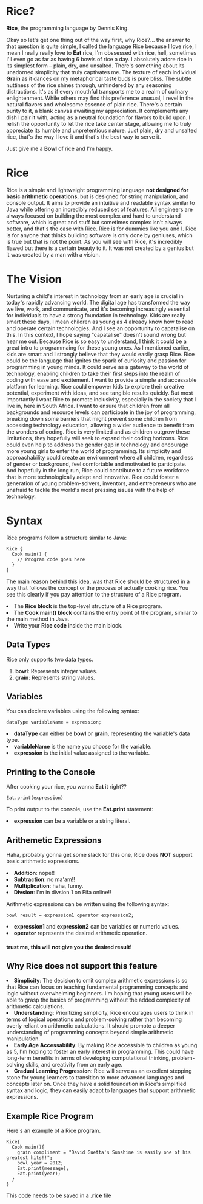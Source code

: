 # Rice?
**Rice**, the programming language by Dennis King.

Okay so let's get one thing out of the way first, why Rice?... the  answer to that question is quite simple, I called the language Rice because I love rice, I mean I really really love to **Eat** rice, I'm obssessed with rice, hell, sometimes I'll even go as far as having 6 bowls of rice a day. I absolutely adore rice in its simplest form – plain, dry, and unsalted. There's something about its unadorned simplicity that truly captivates me. The texture of each individual **Grain** as it dances on my metaphorical taste buds is pure bliss. The subtle nuttiness of the rice shines through, unhindered by any seasoning distractions. It's as if every mouthful transports me to a realm of culinary enlightenment. While others may find this preference unusual, I revel in the natural flavors and wholesome essence of plain rice. There's a certain purity to it, a blank canvas awaiting my appreciation. It complements any dish I pair it with, acting as a neutral foundation for flavors to build upon. I relish the opportunity to let the rice take center stage, allowing me to truly appreciate its humble and unpretentious nature. Just plain, dry and unsalted rice, that's the way I love it and that's the best way to serve it.

Just give me a **Bowl** of rice and I'm happy.

# Rice
Rice is a simple and lightweight programming language **not designed for basic arithmetic operations**, but is designed for string manipulation, and console output. It aims to provide an intuitive and readable syntax similar to Java while offering an incredibly reduced set of features. All engineers are always focused on building the most complex and hard to understand software, which is great and stuff but sometimes complex isn't always better, and that's the case with Rice. Rice is for dummies like you and I. Rice is for anyone that thinks building software is only done by geniuses, which is true but that is not the point. As you will see with Rice, it's incredibly flawed but there is a certain beauty to it. It was not created by a genius but it was created by a man with a vision.

# The Vision
Nurturing a child's interest in technology from an early age is crucial in today's rapidly advancing world. The digital age has transformed the way we live, work, and communicate, and it's becoming increasingly essential for individuals to have a strong foundation in technology. Kids are really smart these days, I mean children as young as 4 already know how to read and operate certain technologies. And I see an opportunity to capatalise on this. In this context, I hope saying "capatalise" doesn't sound wrong but hear me out. Because Rice is so easy to understand, I think it could be a great intro to programmaing for these young ones. As I mentioned earlier, kids are smart and I strongly believe that they would easily grasp Rice. Rice could be the language that ignites the spark of curiosity and passion for programming in young minds. It could serve as a gateway to the world of technology, enabling children to take their first steps into the realm of coding with ease and excitement. I want to provide a simple and accessable platform for learning. Rice could empower kids to explore their creative potential, experiment with ideas, and see tangible results quickly. But most importantly I want Rice to promote inclusivity, especially in the society that I live in, here in South Africa. I want to ensure that children from all backgrounds and resource levels can participate in the joy of programming, breaking down some barriers that might prevent some children from accessing technology education, allowing a wider audience to benefit from the wonders of coding. Rice is very limited and as children outgrow these limitations, they hopefully will seek to expand their coding horizons. Rice could even help to address the gender gap in technology and encourage more young girls to enter the world of programming. Its simplicity and approachability could create an environment where all children, regardless of gender or background, feel comfortable and motivated to participate. And hopefully in the long run, Rice could contribute to a future workforce that is more technologically adept and innovative. Rice could foster a generation of young problem-solvers, inventors, and entrepreneurs who are unafraid to tackle the world's most pressing issues with the help of technology.

# Syntax
Rice programs follow a structure similar to Java:

````
Rice {
  Cook main() {
    // Program code goes here
  }
}
````
The main reason behind this idea, was that Rice should be structured in a way that follows the concept or the process of actually cooking rice. You see this clearly if you pay attention to the structure of a Rice program.

<li>The <b>Rice block</b> is the top-level structure of a Rice program.
<li>The <b>Cook main() block</b> contains the entry point of the program, similar to the main method in Java.
<li>Write your <b>Rice code</b> inside the main block.

## Data Types
Rice only supports two data types.

<ol>
<li><b>bowl</b>: Represents integer values.</li>
<li><b>grain</b>: Represents string values.</li>
</ol>

## Variables
You can declare variables using the following syntax:

````
dataType variableName = expression;
````
<li><b>dataType</b> can either be <b>bowl</b> or <b>grain</b>, representing the variable's data type.
<li><b>variableName</b> is the name you choose for the variable.
<li><b>expression</b> is the initial value assigned to the variable.

## Printing to the Console
After cooking your rice, you wanna **Eat** it right??

````
Eat.print(expression)
````
To print output to the console, use the **Eat.print** statement:
<li><b>expression</b> can be a variable or a string literal. 

## Arithemetic Expressions
Haha, probably gonna get some slack for this one, Rice does **NOT** support basic arithmetic expressions.

<li><b>Addition</b>: nope!!
<li><b>Subtraction</b>: no ma'am!!
<li><b>Multiplication</b>: haha, funny.
<li><b>Divsion</b>: I'm in divsion 1 on Fifa online!!

Arithmetic expressions can be written using the following syntax:

````
bowl result = expression1 operator expression2;
````

<li><b>expression1</b> and <b>expression2</b> can be variables or numeric values.
<li><b>operator</b> represents the desired arithmetic operation.
  
#### trust me, this will not give you the desired result!

## Why Rice does not support this feature
<li><b>Simplicity</b>: The decision to omit complex arithmetic expressions is so that Rice can focus on teaching fundamental programming concepts and logic without overwhelming beginners. I'm hoping that young users will be able to grasp the basics of programming without the added complexity of arithmetic calculations.
<li><b>Understanding</b>: Prioritizing simplicity, Rice encourages users to think in terms of logical operations and problem-solving rather than becoming overly reliant on arithmetic calculations. It should promote a deeper understanding of programming concepts beyond simple arithmetic manipulation.
<li><b>Early Age Accessability</b>: By making Rice accessible to children as young as 5, I'm hoping to foster an early interest in programming. This could have long-term benefits in terms of developing computational thinking, problem-solving skills, and creativity from an early age.
<li><b>Gradual Learning Progression</b>: Rice will serve as an excellent stepping stone for young learners to transition to more advanced languages and concepts later on. Once they have a solid foundation in Rice's simplified syntax and logic, they can easily adapt to languages that support arithmetic expressions.

## Example Rice Program
Here's an example of a Rice program.

````
Rice{
  Cook main(){
    grain compliment = "David Guetta's Sunshine is easily one of his greatest hits!!";
    bowl year = 2012;
    Eat.print(message);
    Eat.print(year);
  }
}
````
This code needs to be saved in a **.rice** file
